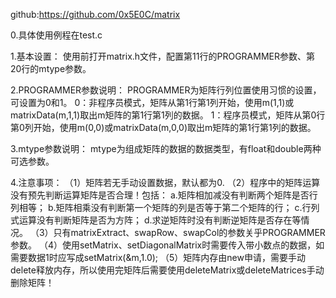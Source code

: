 github:https://github.com/0x5E0C/matrix

0.具体使用例程在test.c

1.基本设置：
使用前打开matrix.h文件，配置第11行的PROGRAMMER参数、第20行的mtype参数。

2.PROGRAMMER参数说明：
PROGRAMMER为矩阵行列位置使用习惯的设置，可设置为0和1。
0：非程序员模式，矩阵从第1行第1列开始，使用m(1,1)或matrixData(m,1,1)取出m矩阵的第1行第1列的数据。
1：程序员模式，矩阵从第0行第0列开始，使用m(0,0)或matrixData(m,0,0)取出m矩阵的第1行第1列的数据。

3.mtype参数说明：
mtype为组成矩阵的数据的数据类型，有float和double两种可选参数。

4.注意事项：
（1）矩阵若无手动设置数据，默认都为0.
（2）程序中的矩阵运算没有预先判断运算矩阵是否合理！包括：
	a.矩阵相加减没有判断两个矩阵是否行列相等；
	b.矩阵相乘没有判断第一个矩阵的列是否等于第二个矩阵的行；
	c.行列式运算没有判断矩阵是否为方阵；
	d.求逆矩阵时没有判断逆矩阵是否存在等情况。
（3）只有matrixExtract、swapRow、swapCol的参数关乎PROGRAMMER参数。
（4）使用setMatrix、setDiagonalMatrix时需要传入带小数点的数据，如需要数据1时应写成setMatrix(&m,1.0);
（5）矩阵内存由new申请，需要手动delete释放内存，所以使用完矩阵后需要使用deleteMatrix或deleteMatrices手动删除矩阵！
